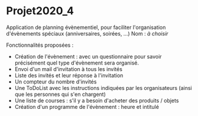 # Projet2020_4

Application de planning évènementiel, pour faciliter l'organisation d'évènements spéciaux (anniversaires, soirées, ...)
Nom : *à choisir*

Fonctionnalités proposées :
  - Création de l'évènement : avec un questionnaire pour savoir précisément quel type d'évènement sera organisé.
  - Envoi d'un mail d'invitation à tous les invités
  - Liste des invités et leur réponse à l'invitation
  - Un compteur du nombre d'invités
  - Une ToDoList avec les instructions indiquées par les organisateurs (ainsi que les personnes qui s'en chargent)
  - Une liste de courses : s'il y a besoin d'acheter des produits / objets
  - Création d'un programme de l'évènement : heure et intitulé

